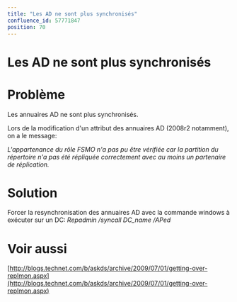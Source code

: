 ```yaml
---
title: "Les AD ne sont plus synchronisés"
confluence_id: 57771847
position: 70
---
```

# Les AD ne sont plus synchronisés


# Problème

Les annuaires AD ne sont plus synchronisés.

Lors de la modification d'un attribut des annuaires AD (2008r2 notamment), on a le message:

*L'appartenance du rôle FSMO n'a pas pu être vérifiée car la partition du répertoire n'a pas été répliquée correctement avec au moins un partenaire de réplication.*

# Solution

Forcer la resynchronisation des annuaires AD avec la commande windows à exécuter sur un DC: *Repadmin /syncall DC_name /APed*

# Voir aussi

[http://blogs.technet.com/b/askds/archive/2009/07/01/getting-over-replmon.aspx](http://blogs.technet.com/b/askds/archive/2009/07/01/getting-over-replmon.aspx)

